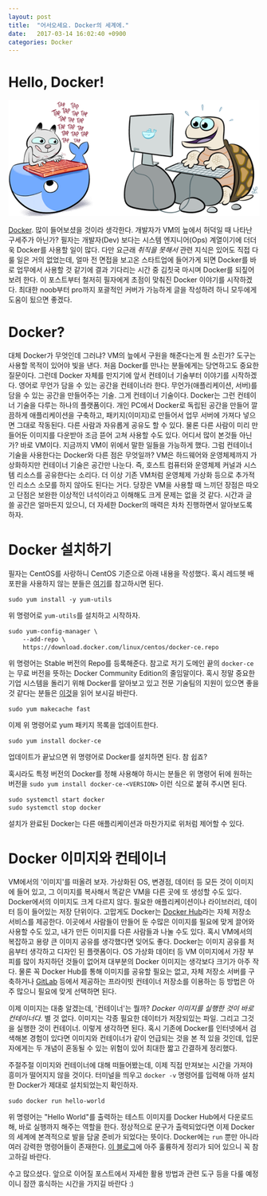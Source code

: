 ```yaml
---
layout: post
title:  "어서오세요. Docker의 세계에."
date:   2017-03-14 16:02:40 +0900
categories: Docker
---
```


Hello, Docker!
========================

<div align="center"><img src="https://github.com/kycfeel/kycfeel.github.io/blob/master/_images/dockercatandturtle.png?raw=true"/></div>

[Docker](https://www.docker.com). 많이 들어보셨을 것이라 생각한다. 개발자가 VM의 늪에서 허덕일 때 나타난 구세주가 아닌가? 필자는 개발자(Dev) 보다는 시스템 엔지니어(Ops) 계열이기에 더더욱 Docker를 사용할 일이 많다. 다만 요근래 *취직을 못해서* 관련 지식은 있어도 직접 다룰 일은 거의 없었는데, 얼마 전 면접을 보고온 스타트업에 들어가게 되면 Docker를 바로 업무에서 사용할 것 같기에 결과 기다리는 시간 중 김칫국 마시며 Docker를 되짚어 보려 한다. 이 포스트부터 철저히 필자에게 초점이 맞춰진 Docker 이야기를 시작하겠다. 최대한 noob부터 pro까지 포괄적인 커버가 가능하게 글을 작성하려 하니 모두에게 도움이 됬으면 좋겠다.

Docker?
========================

대체 Docker가 무엇인데 그러냐? VM의 늪에서 구원을 해준다는게 뭔 소린가? 도구는 사용할 목적이 있어야 빛을 낸다. 처음 Docker를 만나는 분들에게는 당연하고도 중요한 질문이다. 그런데 Docker 자체를 만지기에 앞서 컨테이너 기술부터 이야기를 시작하겠다. 영어로 무언가 담을 수 있는 공간을 컨테이너라 한다. 무언가(애플리케이션, 서버)를 담을 수 있는 공간을 만들어주는 기술. 그게 컨테이너 기술이다. Docker는 그런 컨테이너 기술을 다루는 하나의 플랫폼이다. 개인 PC에서 Docker로 독립된 공간을 만들어 깔끔하게 애플리케이션을 구축하고, 패키지(이미지)로 만들어서 업무 서버에 가져다 넣으면 그대로 작동된다. 다른 사람과 자유롭게 공유도 할 수 있다. 물론 다른 사람이 미리 만들어둔 이미지를 다운받아 조금 뜯어 고쳐 사용할 수도 있다. 어디서 많이 본것들 아닌가? 바로 VM이다. 지금까지 VM이 위에서 말한 일들을 가능하게 했다. 그럼 컨테이너 기술을 사용한다는 Docker와 다른 점은 무엇일까? VM은 하드웨어와 운영체제까지 가상화하지만 컨테이너 기술은 공간만 나눈다. 즉, 호스트 컴퓨터와 운영체제 커널과 시스템 리소스를 공유한다는 소리다. 더 이상 기존 VM처럼 운영체제 가상화 등으로 추가적인 리소스 소모를 하지 않아도 된다는 거다. 당장은 VM을 사용할 때 느끼던 장점은 따오고 단점은 보완한 이상적인 녀석이라고 이해해도 크게 문제는 없을 것 같다. 시간과 글 쓸 공간은 얼마든지 있으니, 더 자세한 Docker의 매력은 차차 진행하면서 알아보도록 하자.

Docker 설치하기
========================

필자는 CentOS를 사랑하니 CentOS 기준으로 아래 내용을 작성했다. 혹시 레드헷 배포판을 사용하지 않는 분들은 [여기](https://docs.docker.com/engine/installation/#platform-support-matrix)를 참고하시면 된다.

```
sudo yum install -y yum-utils
```
위 명령어로 `yum-utils`를 설치하고 시작하자.

```
sudo yum-config-manager \
    --add-repo \
    https://download.docker.com/linux/centos/docker-ce.repo
```
위 명령어는 Stable 버전의 Repo를 등록해준다. 참고로 저기 도메인 끝의 `docker-ce`는 무료 버전을 뜻하는 Docker Community Edition의 줄임말이다. 혹시 정말 중요한 기업 시스템을 돌리기 위해 Docker를 알아보고 있고 전문 기술팀의 지원이 있으면 좋을 것 같다는 분들은 [이것](https://www.docker.com/enterprise-edition)을 읽어 보시길 바란다.

```
sudo yum makecache fast
```
이제 위 명령어로 yum 패키지 목록을 업데이트한다.

```
sudo yum install docker-ce
```
업데이트가 끝났으면 위 명령어로 Docker를 설치하면 된다. 참 쉽죠?

혹시라도 특정 버전의 Docker를 정해 사용해야 하시는 분들은 위 명령어 뒤에 원하는 버전을 `sudo yum install docker-ce-<VERSION>` 이런 식으로 붙혀 주시면 된다.


```
sudo systemctl start docker
sudo systemctl stop docker
```

설치가 완료된 Docker는 다른 애플리케이션과 마찬가지로 위처럼 제어할 수 있다.

Docker 이미지와 컨테이너
========================

VM에서의 '이미지'를 떠올려 보자. 가상화된 OS, 변경점, 데이터 등 모든 것이 이미지에 들어 있고, 그 이미지를 복사해서 똑같은 VM을 다른 곳에 또 생성할 수도 있다. Docker에서의 이미지도 크게 다르지 않다. 필요한 애플리케이션이나 라이브러리, 데이터 등이 들어있는 저장 단위이다. 고맙게도 Docker는 [Docker Hub](https://hub.docker.com)라는 자체 저장소 서비스를 제공한다. 이곳에서 사람들이 만들어 둔 수많은 이미지를 필요에 맞게 끌어와 사용할 수도 있고, 내가 만든 이미지를 다른 사람들과 나눌 수도 있다. 혹시 VM에서의 복잡하고 용량 큰 이미지 공유를 생각했다면 잊어도 좋다. Docker는 이미지 공유를 처음부터 생각하고 디자인 된 플랫폼이다. OS 가상화 데이터 등 VM 이미지에서 가장 부피를 많이 차지하던 것들이 없어져 대부분의 Docker 이미지는 생각보다 크기가 아주 작다. 물론 꼭 Docker Hub를 통해 이미지를 공유할 필요는 없고, 자체 저장소 서버를 구축하거나 [GitLab](https://gitlab.com) 등에서 제공하는 프라이빗 컨테이너 저장소를 이용하는 등 방법은 아주 많으니 필요에 맞게 선택하면 된다.

이제 이미지는 대충 알겠는데, '컨테이너'는 뭘까? *Docker 이미지를 실행한 것이 바로 컨테이너다.* 별 것 없다. 이미지는 각종 필요한 데이터가 저장되있는 파일. 그리고 그것을 실행한 것이 컨테이너. 이렇게 생각하면 된다. 혹시 기존에 Docker를 인터넷에서 검색해본 경험이 있다면 이미지와 컨테이너가 같이 언급되는 것을 본 적 있을 것인데, 입문자에게는 두 개념이 혼동될 수 있는 위험이 있어 최대한 짧고 간결하게 정리했다.

주절주절 이미지와 컨테이너에 대해 떠들어봤는데, 이제 직접 만져보는 시간을 가져야 흥미가 떨어지지 않을 것이다. 터미널을 띄우고 `docker -v` 명령어를 입력해 아까 설치한 Docker가 제대로 설치되었는지 확인하자.

```
sudo docker run hello-world
```

위 명령어는 "Hello World"를 출력하는 테스트 이미지를 Docker Hub에서 다운로드해, 바로 실행까지 해주는 역할을 한다. 정상적으로 문구가 출력되었다면 이제 Docker의 세계에 본격적으로 발을 담굴 준비가 되었다는 뜻이다. Docker에는 `run` 뿐만 아니라 여러 강력한 명령어들이 존재한다. [이 블로그](http://pyrasis.com/book/DockerForTheReallyImpatient/Chapter03)에 아주 훌륭하게 정리가 되어 있으니 꼭 참고하길 바란다.

수고 많으셨다. 앞으로 이어질 포스트에서 자세한 활용 방법과 관련 도구 등을 다룰 예정이니 잠깐 휴식하는 시간을 가지길 바란다 :)
